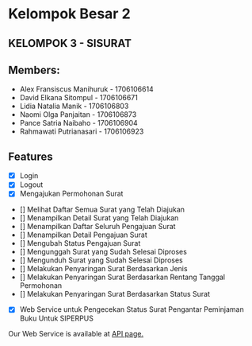 # Kelompok Besar 2
## KELOMPOK 3 - SISURAT

## Members:

- Alex Fransiscus Manihuruk - 1706106614
- David Elkana Sitompul - 1706106671
- Lidia Natalia Manik - 1706106803
- Naomi Olga Panjaitan - 1706106873
- Pance Satria Naibaho - 1706106904
- Rahmawati Putrianasari - 1706106923


## Features
- [x] Login
- [x] Logout
- [x] Mengajukan Permohonan Surat
- [] Melihat Daftar Semua Surat yang Telah Diajukan
- [] Menampilkan Detail Surat yang Telah Diajukan
- [] Menampilkan Daftar Seluruh Pengajuan Surat
- [] Menampilkan Detail Pengajuan Surat
- [] Mengubah Status Pengajuan Surat
- [] Mengunggah Surat yang Sudah Selesai Diproses
- [] Mengunduh Surat yang Sudah Selesai Diproses
- [] Melakukan Penyaringan Surat Berdasarkan Jenis
- [] Melakukan Penyaringan Surat Berdasarkan Rentang Tanggal Permohonan
- [] Melakukan Penyaringan Surat Berdasarkan Status Surat
- [x] Web Service untuk Pengecekan Status Surat Pengantar Peminjaman Buku Untuk SIPERPUS

Our Web Service is available at [API page.](API.md)

